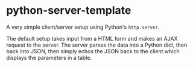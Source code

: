 # python-server-template

A very simple client/server setup using Python's `http.server`.

The default setup takes input from a HTML form and makes an AJAX request to the server. The server parses the
data into a Python dict, then back into JSON, then simply echos the JSON back to the client which displays the
parameters in a table.
